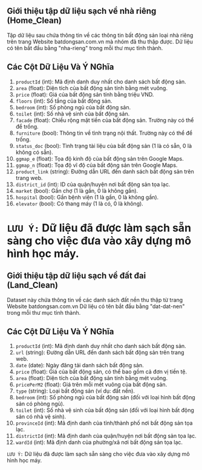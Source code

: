 ## Giới thiệu tập dữ liệu sạch về nhà riêng (Home_Clean)
Tập dữ liệu sau chứa thông tin về các thông tin bất động sản loại nhà riêng trên trang Website batdongsan.com.vn mà nhóm đã thu thập được.
Dữ liệu  có tên bắt đầu bằng "nha-rieng" trong mỗi thư mục tỉnh thành.

## Các Cột Dữ Liệu Và Ý NGhĩa

1. `productId` (int): Mã định danh duy nhất cho danh sách bất động sản.
2. `area` (float): Diện tích của bất động sản tính bằng mét vuông.
3. `price` (float): Giá của bất động sản tính bằng triệu VND.
4. `floors` (int): Số tầng của bất động sản.
5. `bedroom` (int): Số phòng ngủ của bất động sản.
6. `toilet` (int): Số nhà vệ sinh của bất động sản.
7. `facade` (float): Chiều rộng mặt tiền của bất động sản. Trường này có thể để trống.
8. `furniture` (bool): Thông tin về tình trạng nội thất. Trường này có thể để trống.
9. `status_doc` (bool): Tình trạng tài liệu của bất động sản (1 là có sẵn, 0 là không có sẵn).
10. `ggmap_e` (float): Tọa độ kinh độ của bất động sản trên Google Maps.
11. `ggmap_n` (float): Tọa độ vĩ độ của bất động sản trên Google Maps.
12. `product_link` (string): Đường dẫn URL đến danh sách bất động sản trên trang web.
13. `district_id` (int): ID của quận/huyện nơi bất động sản tọa lạc.
14. `market` (bool): Gần chợ (1 là gần, 0 là không gần).
15. `hospital` (bool): Gần bệnh viện (1 là gần, 0 là không gần).
16. `elevator` (bool): Có thang máy (1 là có, 0 là không).

`LƯU Ý:` Dữ liệu đã được làm sạch sẵn sàng cho việc đưa vào xây dựng mô hình học máy.
=================================

## Giới thiệu tập dữ liệu sạch về đất đai (Land_Clean)
Dataset này chứa thông tin về các danh sách đất nền thu thập từ trang Website batdongsan.com.vn
Dữ liệu  có tên bắt đầu bằng "dat-dat-nen" trong mỗi thư mục tỉnh thành.

## Các Cột Dữ Liệu Và Ý NGhĩa

1. `productId` (int): Mã định danh duy nhất cho danh sách bất động sản.
2. `url` (string): Đường dẫn URL đến danh sách bất động sản trên trang web.
3. `date` (date): Ngày đăng tải danh sách bất động sản.
4. `price` (float): Giá của bất động sản, có thể bao gồm cả đơn vị tiền tệ.
5. `area` (float): Diện tích của bất động sản tính bằng mét vuông.
6. `pricePerM2` (float): Giá trên mỗi mét vuông của bất động sản.
7. `type` (string): Loại bất động sản (ví dụ: đất nền).
8. `bedroom` (int): Số phòng ngủ của bất động sản (đối với loại hình bất động sản có phòng ngủ).
9. `toilet` (int): Số nhà vệ sinh của bất động sản (đối với loại hình bất động sản có nhà vệ sinh).
10. `provinceId` (int): Mã định danh của tỉnh/thành phố nơi bất động sản tọa lạc.
11. `districtId` (int): Mã định danh của quận/huyện nơi bất động sản tọa lạc.
12. `wardId` (int): Mã định danh của phường/xã nơi bất động sản tọa lạc.

`LƯU Ý:` Dữ liệu đã được làm sạch sẵn sàng cho việc đưa vào xây dựng mô hình học máy.
